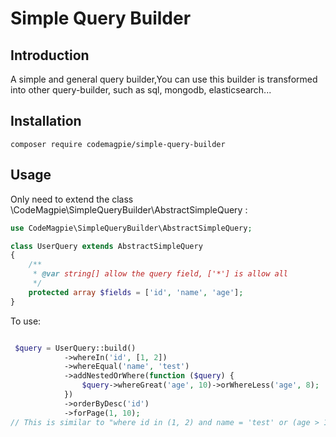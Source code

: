 # Simple Query Builder
## Introduction
A simple and general query builder,You can use this builder is transformed into other query-builder, such as sql, mongodb, elasticsearch...
## Installation
```shell
composer require codemagpie/simple-query-builder
```
## Usage
Only need to extend the class \CodeMagpie\SimpleQueryBuilder\AbstractSimpleQuery :
```php
use CodeMagpie\SimpleQueryBuilder\AbstractSimpleQuery;

class UserQuery extends AbstractSimpleQuery
{
    /**
     * @var string[] allow the query field, ['*'] is allow all
     */
    protected array $fields = ['id', 'name', 'age'];
}
```
To use:
```php

 $query = UserQuery::build()
            ->whereIn('id', [1, 2])
            ->whereEqual('name', 'test')
            ->addNestedOrWhere(function ($query) {
                $query->whereGreat('age', 10)->orWhereLess('age', 8);
            })
            ->orderByDesc('id')
            ->forPage(1, 10);
// This is similar to "where id in (1, 2) and name = 'test' or (age > 10 or age < 8) order by id desc limit 10"
```
